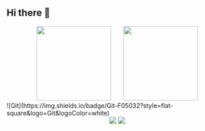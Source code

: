 ## Hi there 👋
<div align="center">
<span>&emsp;&emsp;</span>
<img height="170px" src="https://github-readme-stats.vercel.app/api?username=NuyoahCh" /><span>&emsp;&emsp;</span><img height="170px" src="https://github-readme-stats.vercel.app/api/top-langs/?username=NuyoahCh&layout=compact&langs_count=8" />
<span>&emsp;&emsp;</span>
</div>
![Git](https://img.shields.io/badge/Git-F05032?style=flat-square&logo=Git&logoColor=white)
<div align="center">
    <img  src="https://github-readme-streak-stats.herokuapp.com/?user=NuyoahCh" />
    <img  src="https://github-profile-trophy.vercel.app/?username=NuyoahCh" />
</div>

<!--
**NuyoahCh/NuyoahCh** is a ✨ _special_ ✨ repository because its `README.md` (this file) appears on your GitHub profile.

Here are some ideas to get you started:

- 🔭 I’m currently working on ...
- 🌱 I’m currently learning ...
- 👯 I’m looking to collaborate on ...
- 🤔 I’m looking for help with ...
- 💬 Ask me about ...
- 📫 How to reach me: ...
- 😄 Pronouns: ...
- ⚡ Fun fact: ...
-->
